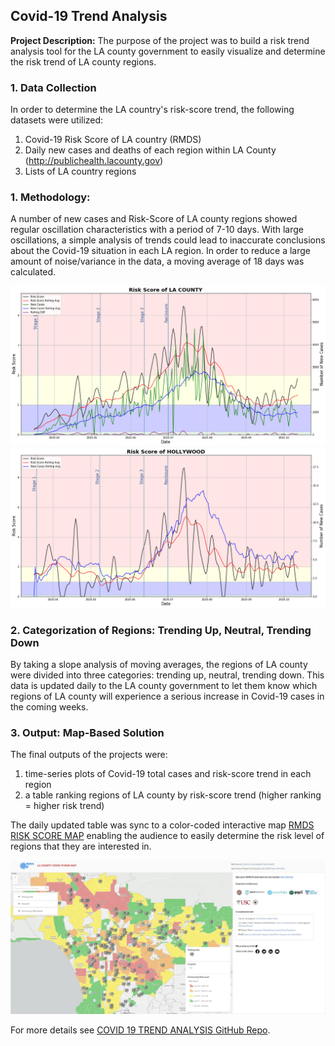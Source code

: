 ## Covid-19 Trend Analysis

**Project Description:** The purpose of the project was to build a risk trend analysis tool for the LA county government to easily visualize and determine the risk trend of LA county regions. 

### 1. Data Collection
In order to determine the LA country's risk-score trend, the following datasets were utilized:
1. Covid-19 Risk Score of LA country (RMDS)
2. Daily new cases and deaths of each region within LA County (http://publichealth.lacounty.gov)
3. Lists of LA country regions

### 1. Methodology:
A number of new cases and Risk-Score of LA county regions showed regular oscillation characteristics with a period of 7-10 days. With large oscillations, a simple analysis of trends could lead to inaccurate conclusions about the Covid-19 situation in each LA region. In order to reduce a large amount of noise/variance in the data, a moving average of 18 days was calculated.

<img src="images/la_county_risk_score.png?raw=true"/>
<img src="images/hollywood_risk_score.png?raw=true"/>


### 2. Categorization of Regions: Trending Up, Neutral, Trending Down

By taking a slope analysis of moving averages, the regions of LA county were divided into three categories: trending up, neutral, trending down. This data is updated daily to the LA county government to let them know which regions of LA county will experience a serious increase in Covid-19 cases in the coming weeks.

### 3. Output: Map-Based Solution

The final outputs of the projects were:
1. time-series plots of Covid-19 total cases and risk-score trend in each region
2. a table ranking regions of LA county by risk-score trend (higher ranking = higher risk trend)

The daily updated table was sync to a color-coded interactive map [RMDS RISK SCORE MAP](https://grmds.org/risk/) enabling the audience to easily determine the risk level of regions that they are interested in.

<img src="images/la_county_risk_map.JPG?raw=true"/>

For more details see [COVID 19 TREND ANALYSIS GitHub Repo](https://github.com/kwonkh0424/Covid_19_Challenge/tree/master/risk_score_trend).

